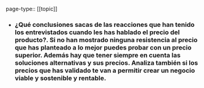 page-type:: [[topic]]
- ### ¿Qué conclusiones sacas de las reacciones que han tenido los entrevistados cuando les has hablado el precio del producto?. Si no han mostrado ninguna resistencia al precio que has planteado a lo mejor puedes probar con un precio superior. Además hay que tener siempre en cuenta las soluciones alternativas y sus precios. Analiza también si los precios que has validado te van a permitir crear un negocio viable y sostenible y rentable.



